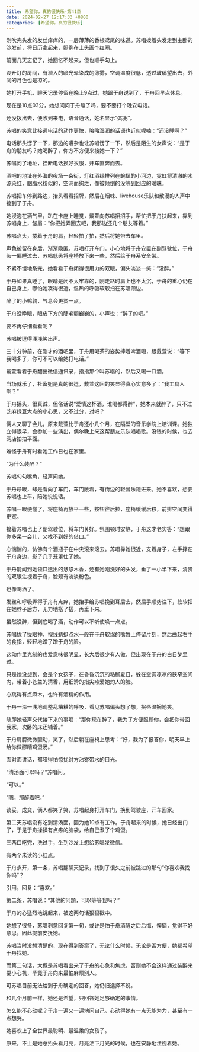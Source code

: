 ```yaml
---
title: 希望你，真的很快乐-第41章
date: 2024-02-27 12:17:33 +0800
categories: [希望你，真的很快乐]
---
```


刚吹完头发的发丝痒痒的，一层薄薄的香根鸢尾的味道。苏唱拨着头发走到主卧的沙发前，将日历拿起来，照例在上头画个红圈。

前面几天忘记了，她回忆不起来，但也顺手勾上。

没开灯的房间，有潜入的暗光晕染成的薄雾，空调温度很低，透过玻璃望出去，外间的月色也是凉的。

她打开手机，聊天记录停留在晚上9点过，她跟于舟说到了，于舟回早点休息。

现在是10点03分，她想问问于舟睡了吗，要不要打个晚安电话。

还没拨出去，便收到来电，语音通话，姓名显示“粥粥”。

苏唱的笑意比接通电话的动作更快，略略湿润的话语也近似呢喃：“还没睡啊？”

电话那头愣了一下，那边的嘈杂也让苏唱愣了一下，然后是陌生的女声说：“是于舟的朋友吗？她喝醉了，你方不方便来接她一下？”

苏唱问了地址，挂断电话换好衣服，开车直奔而去。

酒吧的地址在外海的夜场一条街，灯红酒绿排列在蜿蜒的小河边，霓虹将清澈的水源染红，胭脂水粉似的，空洞而绚烂，像被倾倒的没等到回应的暧昧。

苏唱把车停到路边，抬头看看招牌，然后在烟味、livehouse乐队和散漫的人声中接到了于舟。

她浸泡在酒气里，趴在卡座上睡觉，戴萱向苏唱招招手，帮忙把于舟扶起来，靠到苏唱身上，皱眉：“你把她弄回去吧，我那边还几个朋友等着。”

苏唱点头，搂着于舟的肩，轻轻拍了拍，然后将她带去车里。

声色被留在身后，渐渐隐匿。苏唱打开车门，小心地将于舟安置在副驾驶位，于舟头一偏睡过去，苏唱低头将座椅放下来一些，然后给于舟系安全带。

不紧不慢地系完，她看看于舟闭得很用力的双眼，偏头淡淡一笑：“没醉。”

于舟如果真睡了，眼睛是闭不太牢靠的，刚走路时肩上也不太沉，于舟的重心仍在自己身上，哪怕她凑得很近，温热的呼吸软软扫在苏唱颈边。

醉了的小鹌鹑，气息会更烫一点。

于舟没睁眼，眼皮下方的睫毛颤巍巍的，小声说：“醉了的吧。”

要不再仔细看看呢？

苏唱被逗得浅浅笑出声。

三十分钟前，在刚才的酒吧里，于舟用喝茶的姿势捧着啤酒喝，跟戴萱说：“等下我喝多了，你可不可以给她打电话。”

戴萱看着于舟翻出微信通讯录，指指那个叫苏唱的，然后又喝一口酒。

当场就乐了，社畜姐是真的很逗，戴萱这回的笑显得真心实意多了：“我工具人啊？”

于舟摇头，很真诚，但俗话说“爱情这杯酒，谁喝都得醉”，她本来就醉了，只不过芝麻绿豆大点的小心思，又不过分，对吧？

俩人又聊了会儿，原来戴萱比于舟还小几个月，在隔壁的音乐学院上培训课。她独立得很早，会参加一些演出，偶尔晚上来这帮朋友乐队唱唱歌。没钱的时候，也去网店拍拍平面。

难怪于舟有时看她工作日也在家里。

“为什么装醉？”

苏唱勾勾嘴角，轻声问她。

于舟睁眼，却是看向了车门，车门敞着，有街边的轻音乐跑进来。她不喜欢，想要苏唱也上车，陪她说说话。

苏唱一眼便懂了，将座椅再放平一些，按钮往后拉，座椅缓缓后移，前排空间变得更宽。

接着苏唱也上了副驾驶位，将车门关好。氛围顿时安静，于舟这才老实答：“想跟你多呆一会儿，又找不到好的借口。”

心惴惴的，仿佛有个酒瓶子在中央滚来滚去。苏唱靠她很近，支着身子，左手撑在于舟身边，影子几乎笼罩住了她。

于舟能闻到她领口透出的悠悠木香，还有她刚洗好的头发，垂了一小半下来，清贵的双眼注视着于舟，脸颊有淡淡粉色。

也像喝酒了。

发丝和呼吸弄得于舟有点痒，她抬手给苏唱挽到耳后去，然后手顺势往下，软软扣在她脖子后方，无力地搭了搭，再垂下来。

虽然没醉，但到底喝了酒，动作可以不听使唤一点点。

苏唱拢了拢眼神，视线蜻蜓点水一般在于舟软绵的嘴唇上停留片刻，然后曲起右手的食指，轻轻地蹭了蹭于舟的脸。

这动作里克制的疼爱意味很明显，长大后很少有人做，但出现在于舟的白日梦里过。

只是她没想到，会是个女孩子，在昏昏沉沉的粘腻夏日，躲在空调凉凉的狭窄空间内，带着小苍兰的清香，用细滑的指尖疼爱她灼人的脸。

心跳得有点麻木，也许有酒精的作用。

于舟一深一浅地调整乱糟糟的呼吸，看见苏唱偏头想了想，抿唇温婉地笑。

随即她轻声交代接下来的事项：“那你现在醉了，我为了方便照顾你，会把你带回我家，次卧的床还铺着。”

于舟肩膀微微颤动，笑了，然后躺在座椅上思考：“好，我为了报答你，明天早上给你做醪糟鸡蛋汤。”

面对面讲话，都哑得怕惊扰对方沾雾带水的目光。

“清汤面可以吗？”苏唱问。

“可以。”

“嗯，那醉着吧。”

谈妥，成交，俩人都笑了笑，苏唱起身打开车门，换到驾驶座，开车回家。

第二天苏唱没有吃到清汤面，因为她10点有工作。于舟起来的时候，她已经出门了，于是于舟揉揉有点疼的脑袋，给自己煮了个鸡蛋。

三两口吃完，洗过手，坐到沙发上想给苏唱发微信。

有两个未读的小红点。

于舟点开，第一条，苏唱翻聊天记录，找到了很久之前被跳过的那句“你喜欢我找你吗”？

引用，回复：“喜欢。”

第二条，苏唱说：“其他的问题，可以等等我吗？”

于舟的心猛烈地跳起来，被这两句话狠狠戳中。

她想了很多，苏唱刻意回复第一句，或许是怕于舟酒醒之后后悔，懊恼，觉得不好意思，因此提前安抚她。

苏唱当时没想清楚的，现在得到答案了，无论什么时候，无论是否方便，她都希望于舟找她。

而第二句话，大概是苏唱看出来了于舟的心急和焦虑，否则她不会这样通过装醉来耍小心机，毕竟于舟向来最怕麻烦别人。

可苏唱目前无法给到于舟确定的回答，她仍旧选择不说。

和几个月前一样，她还是希望，只回答她足够确定的事情。

怎么能不心动呢？于舟一遍又一遍地问自己。心动得她有一点无能为力，甚至有一点想哭。

她喜欢上了全世界最聪明、最温柔的女孩子。

原来，不止是她总抬头看月亮，月亮洒下月光的时候，也在安静地注视着她。

